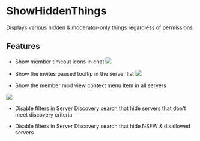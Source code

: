 # ShowHiddenThings

Displays various hidden & moderator-only things regardless of permissions.

## Features

- Show member timeout icons in chat
![](https://github.com/Vendicated/Roflcord/assets/47677887/75e1f6ba-8921-4188-9c2d-c9c3f9d07101)

- Show the invites paused tooltip in the server list
![](https://github.com/Vendicated/Roflcord/assets/47677887/b6a923d2-ac55-40d9-b4f8-fa6fc117148b)

- Show the member mod view context menu item in all servers

![](https://github.com/Vendicated/Roflcord/assets/47677887/3dac95dd-841c-4c15-ad87-2db7bd1e4dab)

- Disable filters in Server Discovery search that hide servers that don't meet discovery criteria

- Disable filters in Server Discovery search that hide NSFW & disallowed servers
